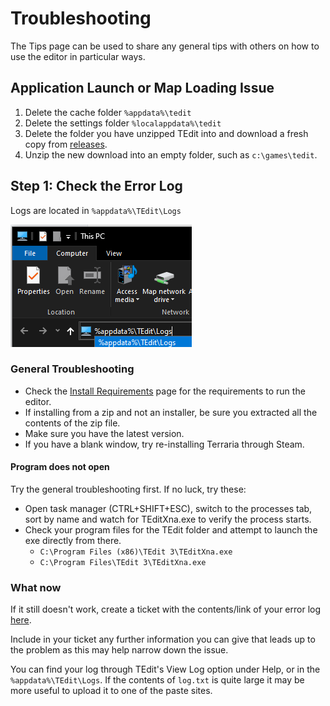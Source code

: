 # Troubleshooting

The Tips page can be used to share any general tips with others on how to use the editor in particular ways.

## Application Launch or Map Loading Issue

1. Delete the cache folder `%appdata%\tedit`
2. Delete the settings folder `%localappdata%\tedit`
3. Delete the folder you have unzipped TEdit into and download a fresh copy from [releases](https://github.com/TEdit/Terraria-Map-Editor/releases).
4. Unzip the new download into an empty folder, such as `c:\games\tedit`.

## Step 1: Check the Error Log

Logs are located in `%appdata%\TEdit\Logs`

![Logs Path](../.gitbook/assets/image%20%2833%29.png)

### General Troubleshooting

* Check the [Install Requirements](Install-Requirements) page for the requirements to run the editor.
* If installing from a zip and not an installer, be sure you extracted all the contents of the zip file.
* Make sure you have the latest version.
* If you have a blank window, try re-installing Terraria through Steam.

#### Program does not open

Try the general troubleshooting first. If no luck, try these:

* Open task manager \(CTRL+SHIFT+ESC\), switch to the processes tab, sort by name and watch for TEditXna.exe to verify the process starts.
* Check your program files for the TEdit folder and attempt to launch the exe directly from there.
  * `C:\Program Files (x86)\TEdit 3\TEditXna.exe`
  * `C:\Program Files\TEdit 3\TEditXna.exe`

### What now

If it still doesn't work, create a ticket with the contents/link of your error log [here](http://github.com/BinaryConstruct/Terraria-Map-Editor/issues).

Include in your ticket any further information you can give that leads up to the problem as this may help narrow down the issue.

You can find your log through TEdit's View Log option under Help, or in the `%appdata%\TEdit\Logs`. If the contents of `log.txt` is quite large it may be more useful to upload it to one of the paste sites.

